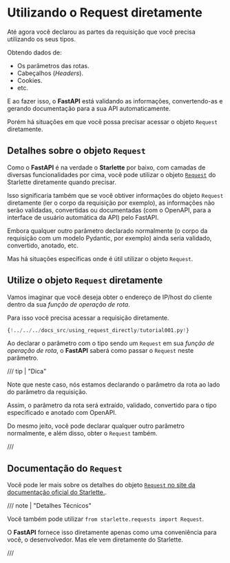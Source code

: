 # Utilizando o Request diretamente

Até agora você declarou as partes da requisição que você precisa utilizando os seus tipos.

Obtendo dados de:

* Os parâmetros das rotas.
* Cabeçalhos (*Headers*).
* Cookies.
* etc.

E ao fazer isso, o **FastAPI** está validando as informações, convertendo-as e gerando documentação para a sua API automaticamente.

Porém há situações em que você possa precisar acessar o objeto `Request` diretamente.

## Detalhes sobre o objeto `Request`

Como o **FastAPI** é na verdade o **Starlette** por baixo, com camadas de diversas funcionalidades por cima, você pode utilizar o objeto <a href="https://www.starlette.io/requests/" class="external-link" target="_blank">`Request`</a> do Starlette diretamente quando precisar.

Isso significaria também que se você obtiver informações do objeto `Request` diretamente (ler o corpo da requisição por exemplo), as informações não serão validadas, convertidas ou documentadas (com o OpenAPI, para a interface de usuário automática da API) pelo FastAPI.

Embora qualquer outro parâmetro declarado normalmente (o corpo da requisição com um modelo Pydantic, por exemplo) ainda seria validado, convertido, anotado, etc.

Mas há situações específicas onde é útil utilizar o objeto `Request`.

## Utilize o objeto `Request` diretamente

Vamos imaginar que você deseja obter o endereço de IP/host do cliente dentro da sua *função de operação de rota*.

Para isso você precisa acessar a requisição diretamente.

```Python hl_lines="1  7-8"
{!../../../docs_src/using_request_directly/tutorial001.py!}
```

Ao declarar o parâmetro com o tipo sendo um `Request` em sua *função de operação de rota*, o **FastAPI** saberá como passar o `Request` neste parâmetro.

/// tip | "Dica"

Note que neste caso, nós estamos declarando o parâmetro da rota ao lado do parâmetro da requisição.

Assim, o parâmetro da rota será extraído, validado, convertido para o tipo especificado e anotado com OpenAPI.

Do mesmo jeito, você pode declarar qualquer outro parâmetro normalmente, e além disso, obter o `Request` também.

///

## Documentação do `Request`

Você pode ler mais sobre os detalhes do objeto <a href="https://www.starlette.io/requests/" class="external-link" target="_blank">`Request` no site da documentação oficial do Starlette.</a>.

/// note | "Detalhes Técnicos"

Você também pode utilizar `from starlette.requests import Request`.

O **FastAPI** fornece isso diretamente apenas como uma conveniência para você, o desenvolvedor. Mas ele vem diretamente do Starlette.

///
